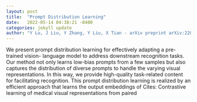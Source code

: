 ```yaml
---
layout: post
title:  "Prompt Distribution Learning"
date:   2022-05-14 04:38:21 -0400
categories: jekyll update
author: "Y Lu, J Liu, Y Zhang, Y Liu, X Tian - arXiv preprint arXiv:2205.03340, 2022"
---
```

We present prompt distribution learning for effectively adapting a pre-trained vision- language model to address downstream recognition tasks. Our method not only learns low-bias prompts from a few samples but also captures the distribution of diverse prompts to handle the varying visual representations. In this way, we provide high-quality task-related content for facilitating recognition. This prompt distribution learning is realized by an efficient approach that learns the output embeddings of Cites: Contrastive learning of medical visual representations from paired